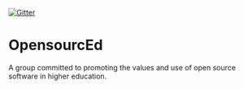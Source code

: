 [![Gitter](https://badges.gitter.im/OpensourcEd/community.svg)](https://gitter.im/OpensourcEd/community?utm_source=badge&utm_medium=badge&utm_campaign=pr-badge)

# OpensourcEd 

A group committed to promoting the values and use of open source software in higher education.
